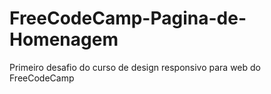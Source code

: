 # FreeCodeCamp-Pagina-de-Homenagem
Primeiro desafio do curso de design responsivo para web do FreeCodeCamp
